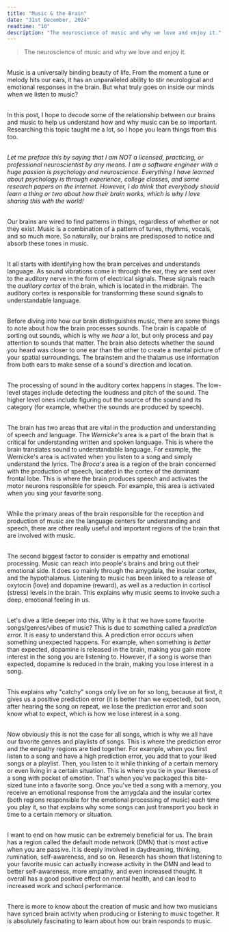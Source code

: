 ```yaml
---
title: "Music & the Brain"
date: "31st December, 2024"
readtime: "10"
description: "The neuroscience of music and why we love and enjoy it."
---
```


> The neuroscience of music and why we love and enjoy it.

<br/>
Music is a universally binding beauty of life. From the moment a tune or melody hits our ears, it has an unparalleled ability to stir neurological and emotional responses in the brain. But what truly goes on inside our minds when we listen to music?<br/><br/>

In this post, I hope to decode some of the relationship between our brains and music to help us understand how and why music can be so important. Researching this topic taught me a lot, so I hope you learn things from this too. <br/><br/>

*Let me preface this by saying that I am NOT a licensed, practicing, or professional neuroscientist by any means. I am a software engineer with a huge passion is psychology and neuroscience. Everything I have learned about psychology is through experience, college classes, and some research papers on the internet. However, I do think that everybody should learn a thing or two about how their brain works, which is why I love sharing this with the world!*<br/><br/>

Our brains are wired to find patterns in things, regardless of whether or not they exist. Music is a combination of a pattern of tunes, rhythms, vocals, and so much more. So naturally, our brains are predisposed to notice and absorb these tones in music. <br/><br/>

It all starts with identifying how the brain perceives and understands language. As sound vibrations come in through the ear, they are sent over to the auditory nerve in the form of electrical signals. These signals reach the *auditory cortex* of the brain, which is located in the midbrain. The auditory cortex is responsible for transforming these sound signals to understandable language. <br/><br/>

Before diving into how our brain distinguishes music, there are some things to note about how the brain processes sounds. The brain is capable of sorting out sounds, which is why we *hear* a lot, but only process and pay attention to sounds that matter. The brain also detects whether the sound you heard was closer to one ear than the other to create a mental picture of your spatial surroundings. The brainstem and the thalamus use information from both ears to make sense of a sound's direction and location. <br/><br/>

The processing of sound in the auditory cortex happens in stages. The low-level stages include detecting the loudness and pitch of the sound. The higher level ones include figuring out the source of the sound and its category (for example, whether the sounds are produced by speech). <br/><br/>

The brain has two areas that are vital in the production and understanding of speech and language. The *Wernicke's* area is a part of the brain that is critical for understanding written and spoken language. This is where the brain translates sound to understandable language. For example, the Wernicke's area is activated when you listen to a song and simply understand the lyrics. The *Broca's* area is a region of the brain concerned with the production of speech, located in the cortex of the dominant frontal lobe. This is where the brain produces speech and activates the motor neurons responsible for speech. For example, this area is activated when you sing your favorite song. <br/><br/>

While the primary areas of the brain responsible for the reception and production of music are the language centers for understanding and speech, there are other really useful and important regions of the brain that are involved with music. <br/><br/>

The second biggest factor to consider is empathy and emotional processing. Music can reach into people's brains and bring out their emotional side. It does so mainly through the amygdala, the insular cortex, and the hypothalamus. Listening to music has been linked to a release of oxytocin (love) and dopamine (reward), as well as a reduction in cortisol (stress) levels in the brain. This explains why music seems to invoke such a deep, emotional feeling in us. <br/><br/>

Let's dive a little deeper into this. Why is it that we have some favorite songs/genres/vibes of music? This is due to something called a *prediction error.* It is easy to understand this. A prediction error occurs when something unexpected happens. For example, when something is *better* than expected, dopamine is released in the brain, making you gain more interest in the song you are listening to. However, if a song is worse than expected, dopamine is reduced in the brain, making you lose interest in a song. <br/><br/>

This explains why "catchy" songs only live on for so long, because at first, it gives us a positive prediction error (it is better than we expected), but soon, after hearing the song on repeat, we lose the prediction error and soon know what to expect, which is how we lose interest in a song. <br/><br/>

Now obviously this is not the case for all songs, which is why we all have our favorite genres and playlists of songs. This is where the prediction error and the empathy regions are tied together. For example, when you first listen to a song and have a high prediction error, you add that to your liked songs or a playlist. Then, you listen to it while thinking of a certain memory or even living in a certain situation. This is where you tie in your likeness of a song with pocket of emotion. That's when you've packaged this bite-sized tune into a favorite song. Once you've tied a song with a memory, you receive an emotional response from the amygdala and the insular cortex (both regions responsible for the emotional processing of music) each time you play it, so that explains why some songs can just transport you back in time to a certain memory or situation. <br/><br/>

I want to end on how music can be extremely beneficial for us. The brain has a region called the default mode network (DMN) that is most active when you are passive. It is deeply involved in daydreaming, thinking, rumination, self-awareness, and so on. Research has shown that listening to your favorite music can actually increase activity in the DMN and lead to better self-awareness, more empathy, and even increased thought. It overall has a good positive effect on mental health, and can lead to increased work and school performance. <br/><br/>

There is more to know about the creation of music and how two musicians have synced brain activity when producing or listening to music together. It is absolutely fascinating to learn about how our brain responds to music. 
